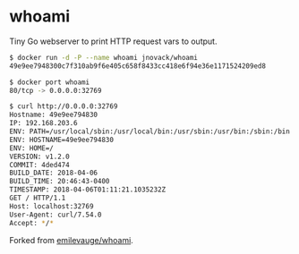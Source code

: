 # whoami

Tiny Go webserver to print HTTP request vars to output.

```sh
$ docker run -d -P --name whoami jnovack/whoami
49e9ee7948300c7f310ab9f6e405c658f8433cc418e6f94e36e1171524209ed8

$ docker port whoami
80/tcp -> 0.0.0.0:32769

$ curl http://0.0.0.0:32769
Hostname: 49e9ee794830
IP: 192.168.203.6
ENV: PATH=/usr/local/sbin:/usr/local/bin:/usr/sbin:/usr/bin:/sbin:/bin
ENV: HOSTNAME=49e9ee794830
ENV: HOME=/
VERSION: v1.2.0
COMMIT: 4ded474
BUILD_DATE: 2018-04-06
BUILD_TIME: 20:46:43-0400
TIMESTAMP: 2018-04-06T01:11:21.1035232Z
GET / HTTP/1.1
Host: localhost:32769
User-Agent: curl/7.54.0
Accept: */*
```

Forked from [emilevauge/whoami](https://github.com/emilevauge/whoamI).
